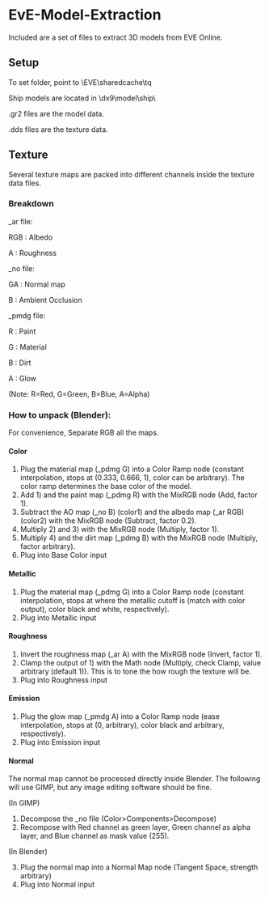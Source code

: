 # EvE-Model-Extraction
Included are a set of files to extract 3D models from EVE Online.

## Setup
To set folder, point to \EVE\sharedcache\tq

Ship models are located in \dx9\model\ship\

.gr2 files are the model data.

.dds files are the texture data.

## Texture
Several texture maps are packed into different channels inside the texture data files.

### Breakdown

\_ar file:

RGB : Albedo

A   : Roughness

\_no file:

GA  : Normal map

B   : Ambient Occlusion

\_pmdg file:

R   : Paint

G   : Material

B   : Dirt

A   : Glow

(Note: R=Red, G=Green, B=Blue, A=Alpha)

### How to unpack (Blender):

For convenience, Separate RGB all the maps.

#### Color
1) Plug the material map (\_pdmg G) into a Color Ramp node (constant interpolation, stops at (0.333, 0.666, 1), color can be arbitrary). The color ramp determines the base color of the model.
2) Add 1) and the paint map (\_pdmg R) with the MixRGB node (Add, factor 1).
3) Subtract the AO map (\_no B) (color1) and the albedo map (\_ar RGB) (color2) with the MixRGB node (Subtract, factor 0.2).
4) Multiply 2) and 3) with the MixRGB node (Multiply, factor 1).
5) Multiply 4) and the dirt map (\_pdmg B) with the MixRGB node (Multiply, factor arbitrary).
6) Plug into Base Color input

#### Metallic
1) Plug the material map (\_pdmg G) into a Color Ramp node (constant interpolation, stops at where the metallic cutoff is (match with color output), color black and white, respectively).
2) Plug into Metallic input

#### Roughness
1) Invert the roughness map (\_ar A) with the MixRGB node (Invert, factor 1).
2) Clamp the output of 1) with the Math node (Multiply, check Clamp, value arbitrary (default 1)). This is to tone the how rough the texture will be.
3) Plug into Roughness input

#### Emission
1) Plug the glow map (\_pmdg A) into a Color Ramp node (ease interpolation, stops at (0, arbitrary), color black and arbitrary, respectively).
2) Plug into Emission input

#### Normal
The normal map cannot be processed directly inside Blender. The following will use GIMP, but any image editing software should be fine.

(In GIMP)

1) Decompose the \_no file (Color>Components>Decompose)
2) Recompose with Red channel as green layer, Green channel as alpha layer, and Blue channel as mask value (255).

(In Blender)

3) Plug the normal map into a Normal Map node (Tangent Space, strength arbitrary)
4) Plug into Normal input
